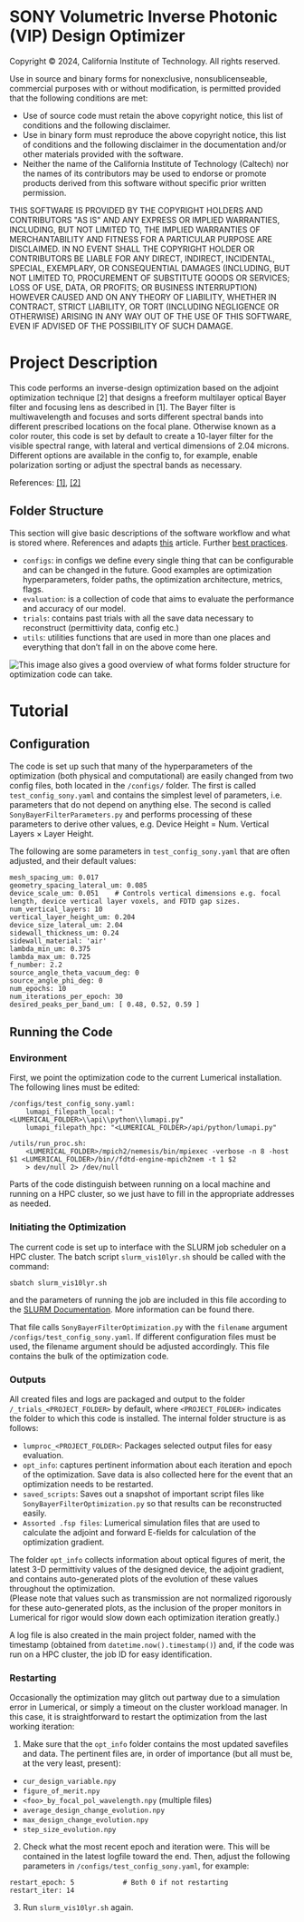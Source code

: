 # SONY Volumetric Inverse Photonic (VIP) Design Optimizer
Copyright © 2024, California Institute of Technology. All rights reserved.

Use in source and binary forms for nonexclusive, nonsublicenseable, commercial purposes with or without modification, is permitted provided that the following conditions are met:

* Use of source code must retain the above copyright notice, this list of conditions and the following disclaimer.
* Use in binary form must reproduce the above copyright notice, this list of conditions and the following disclaimer in the documentation and/or other materials provided with the software.
* Neither the name of the California Institute of Technology (Caltech) nor the names of its contributors may be used to endorse or promote products derived from this software without specific prior written permission.
 
THIS SOFTWARE IS PROVIDED BY THE COPYRIGHT HOLDERS AND CONTRIBUTORS "AS IS" AND ANY EXPRESS OR IMPLIED WARRANTIES, INCLUDING, BUT NOT LIMITED TO, THE IMPLIED WARRANTIES OF MERCHANTABILITY AND FITNESS FOR A PARTICULAR PURPOSE ARE DISCLAIMED. IN NO EVENT SHALL THE COPYRIGHT HOLDER OR CONTRIBUTORS BE LIABLE FOR ANY DIRECT, INDIRECT, INCIDENTAL, SPECIAL, EXEMPLARY, OR CONSEQUENTIAL DAMAGES (INCLUDING, BUT NOT LIMITED TO, PROCUREMENT OF SUBSTITUTE GOODS OR SERVICES; LOSS OF USE, DATA, OR PROFITS; OR BUSINESS INTERRUPTION) HOWEVER CAUSED AND ON ANY THEORY OF LIABILITY, WHETHER IN CONTRACT, STRICT LIABILITY, OR TORT (INCLUDING NEGLIGENCE OR OTHERWISE) ARISING IN ANY WAY OUT OF THE USE OF THIS SOFTWARE, EVEN IF ADVISED OF THE POSSIBILITY OF SUCH DAMAGE.  


# Project Description
This code performs an inverse-design optimization based on the adjoint optimization technique [2] that designs a freeform multilayer optical Bayer filter and focusing lens as described in [1]. The Bayer filter is multiwavelength and focuses and sorts different spectral bands into different prescribed locations on the focal plane. Otherwise known as a color router, this code is set by default to create a 10-layer filter for the visible spectral range, with lateral and vertical dimensions of 2.04 microns. Different options are available in the config to, for example, enable polarization sorting or adjust the spectral bands as necessary.

References: [[1]](https://doi.org/10.1364/OPTICA.384228), [[2]](https://doi.org/10.1364/OE.21.021693)  


## Folder Structure
This section will give basic descriptions of the software workflow and what is stored where.
References and adapts [this](https://theaisummer.com/best-practices-deep-learning-code/) article.
Further [best practices](https://neptune.ai/blog/how-to-organize-deep-learning-projects-best-practices).

- `configs`: in configs we define every single thing that can be configurable and can be changed in the future. Good examples are optimization hyperparameters, folder paths, the optimization architecture, metrics, flags.
- `evaluation`: is a collection of code that aims to evaluate the performance and accuracy of our model.
- `trials`: contains past trials with all the save data necessary to reconstruct (permittivity data, config etc.)
- `utils`: utilities functions that are used in more than one places and everything that don’t fall in on the above come here.

![This image](https://i0.wp.com/neptune.ai/wp-content/uploads/2022/10/DL-project-directory.png) also gives a good overview of what forms folder structure for optimization code can take.  


# Tutorial

## Configuration

The code is set up such that many of the hyperparameters of the optimization (both physical and computational) are easily changed from two config files, both located in the `/configs/` folder. The first is called `test_config_sony.yaml` and contains the simplest level of parameters, i.e. parameters that do not depend on anything else. The second is called `SonyBayerFilterParameters.py` and performs processing of these parameters to derive other values, e.g. Device Height = Num. Vertical Layers $\times$ Layer Height.

The following are some parameters in `test_config_sony.yaml` that are often adjusted, and their default values:
```
mesh_spacing_um: 0.017 
geometry_spacing_lateral_um: 0.085
device_scale_um: 0.051    # Controls vertical dimensions e.g. focal length, device vertical layer voxels, and FDTD gap sizes.
num_vertical_layers: 10
vertical_layer_height_um: 0.204
device_size_lateral_um: 2.04
sidewall_thickness_um: 0.24
sidewall_material: 'air'
lambda_min_um: 0.375
lambda_max_um: 0.725
f_number: 2.2
source_angle_theta_vacuum_deg: 0
source_angle_phi_deg: 0
num_epochs: 10
num_iterations_per_epoch: 30
desired_peaks_per_band_um: [ 0.48, 0.52, 0.59 ]
```  


## Running the Code

### Environment
First, we point the optimization code to the current Lumerical installation. The following lines must be edited:
```
/configs/test_config_sony.yaml:
    lumapi_filepath_local: "<LUMERICAL_FOLDER>\\api\\python\\lumapi.py"
    lumapi_filepath_hpc: "<LUMERICAL_FOLDER>/api/python/lumapi.py"

/utils/run_proc.sh:
    <LUMERICAL_FOLDER>/mpich2/nemesis/bin/mpiexec -verbose -n 8 -host $1 <LUMERICAL_FOLDER>/bin//fdtd-engine-mpich2nem -t 1 $2 
    > dev/null 2> /dev/null
```
Parts of the code distinguish between running on a local machine and running on a HPC cluster, so we just have to fill in the appropriate addresses as needed.  


### Initiating the Optimization
The current code is set up to interface with the SLURM job scheduler on a HPC cluster. The batch script `slurm_vis10lyr.sh` should be called with the command:
```
sbatch slurm_vis10lyr.sh
```
and the parameters of running the job are included in this file according to the [SLURM Documentation](https://slurm.schedmd.com/sbatch.html). More information can be found there.

That file calls `SonyBayerFilterOptimization.py` with the `filename` argument `/configs/test_config_sony.yaml`. If different configuration files must be used, the filename argument should be adjusted accordingly. This file contains the bulk of the optimization code.

### Outputs
All created files and logs are packaged and output to the folder `/_trials_<PROJECT_FOLDER>` by default, where `<PROJECT_FOLDER>` indicates the folder to which this code is installed. The internal folder structure is as follows:

- `lumproc_<PROJECT_FOLDER>`: Packages selected output files for easy evaluation.
- `opt_info`: captures pertinent information about each iteration and epoch of the optimization. Save data is also collected here for the event that an optimization needs to be restarted.
- `saved_scripts`: Saves out a snapshot of important script files like `SonyBayerFilterOptimization.py` so that results can be reconstructed easily.
- `Assorted .fsp files`: Lumerical simulation files that are used to calculate the adjoint and forward E-fields for calculation of the optimization gradient.

The folder `opt_info` collects information about optical figures of merit, the latest 3-D permittivity values of the designed device, the adjoint gradient, and contains auto-generated plots of the evolution of these values throughout the optimization.  
(Please note that values such as transmission are not normalized rigorously for these auto-generated plots, as the inclusion of the proper monitors in Lumerical for rigor would slow down each optimization iteration greatly.)

A log file is also created in the main project folder, named with the timestamp (obtained from `datetime.now().timestamp()`) and, if the code was run on a HPC cluster, the job ID for easy identification.


### Restarting
Occasionally the optimization may glitch out partway due to a simulation error in Lumerical, or simply a timeout on the cluster workload manager. In this case, it is straightforward to restart the optimization from the last working iteration:

1. Make sure that the `opt_info` folder contains the most updated savefiles and data. The pertinent files are, in order of importance (but all must be, at the very least, present):
- `cur_design_variable.npy`
- `figure_of_merit.npy`
- `<foo>_by_focal_pol_wavelength.npy` (multiple files)
- `average_design_change_evolution.npy`
- `max_design_change_evolution.npy`
- `step_size_evolution.npy`

2. Check what the most recent epoch and iteration were. This will be contained in the latest logfile toward the end. Then, adjust the following parameters in `/configs/test_config_sony.yaml`, for example:
```
restart_epoch: 5            # Both 0 if not restarting
restart_iter: 14
```

3. Run `slurm_vis10lyr.sh` again.